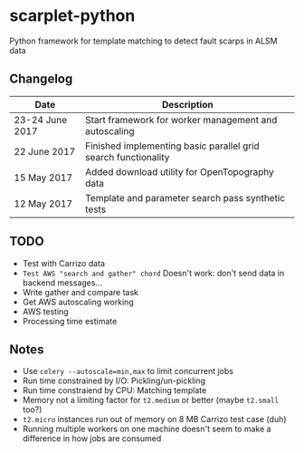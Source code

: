 # scarplet-python
Python framework for template matching to detect fault scarps in ALSM data

## Changelog

Date            | Description
--------------- | -----------
23-24 June 2017 | Start framework for worker management and autoscaling
22 June 2017    | Finished implementing basic parallel grid search functionality 
15 May 2017     | Added download utility for OpenTopography data
12 May 2017     | Template and parameter search pass synthetic tests

## TODO

- Test with Carrizo data
- ``Test AWS "search and gather" chord`` Doesn't work: don't send data in backend messages...
- Write gather and compare task
- Get AWS autoscaling working
- AWS testing
- Processing time estimate

## Notes

- Use `celery --autoscale=min,max` to limit concurrent jobs
- Run time constrained by I/O: Pickling/un-pickling
- Run time constraiend by CPU: Matching template
- Memory not a limiting factor for `t2.medium` or better (maybe `t2.small` too?) 
- `t2.micro` instances run out of memory on 8 MB Carrizo test case (duh)
- Running multiple workers on one machine doesn't seem to make a difference in how jobs are consumed
